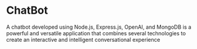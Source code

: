 <h1>ChatBot</h1>

A chatbot developed using Node.js, Express.js, OpenAI, and MongoDB is a powerful and versatile application that combines several technologies to create an interactive and intelligent conversational experience
